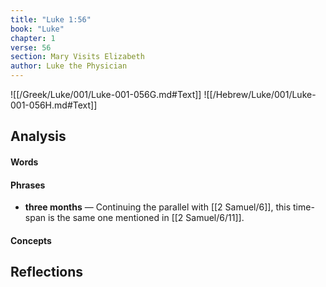 ```yaml
---
title: "Luke 1:56"
book: "Luke"
chapter: 1
verse: 56
section: Mary Visits Elizabeth
author: Luke the Physician
---
```

![[/Greek/Luke/001/Luke-001-056G.md#Text]]
![[/Hebrew/Luke/001/Luke-001-056H.md#Text]]

## Analysis

#### Words

#### Phrases
- **three months** — Continuing the parallel with [[2 Samuel/6]], this time-span is the same one mentioned in [[2 Samuel/6/11]].

#### Concepts

## Reflections
